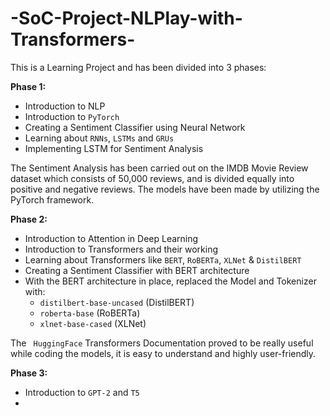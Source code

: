 # -SoC-Project-NLPlay-with-Transformers-

This is a Learning Project and has been divided into 3 phases:

**Phase 1:**
* Introduction to NLP
* Introduction to `PyTorch`
* Creating a Sentiment Classifier using Neural Network
* Learning about `RNNs`, `LSTMs` and `GRUs`
* Implementing LSTM for Sentiment Analysis

The Sentiment Analysis has been carried out on the IMDB Movie Review dataset which consists of 50,000 reviews,
and is divided equally into positive and negative reviews.
The models have been made by utilizing the PyTorch framework.

**Phase 2:**
* Introduction to Attention in Deep Learning
* Introduction to Transformers and their working
* Learning about Transformers like `BERT`, `RoBERTa`, `XLNet` & `DistilBERT`
* Creating a Sentiment Classifier with BERT architecture
* With the BERT architecture in place, replaced the Model and Tokenizer with:
  * `distilbert-base-uncased` (DistilBERT)
  * `roberta-base` (RoBERTa)
  * `xlnet-base-cased` (XLNet)

The ` HuggingFace` Transformers Documentation proved to be really useful while coding the models, it is easy to understand
and highly user-friendly.


**Phase 3:**
* Introduction to `GPT-2` and `T5`
* 





